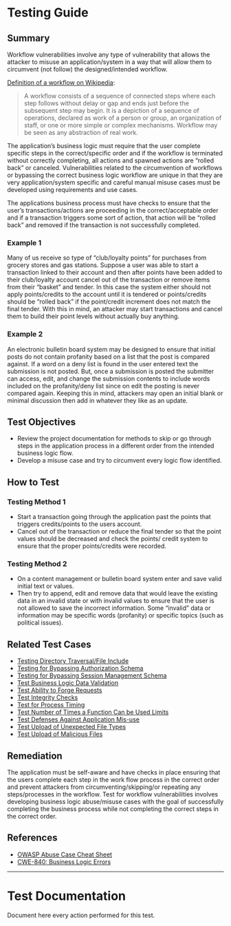 # Testing Guide

## Summary

Workflow vulnerabilities involve any type of vulnerability that allows the attacker to misuse an application/system in a way that will allow them to circumvent (not follow) the designed/intended workflow.

[Definition of a workflow on Wikipedia](https://en.wikipedia.org/wiki/Workflow):

> A workflow consists of a sequence of connected steps where each step follows without delay or gap and ends just before the subsequent step may begin. It is a depiction of a sequence of operations, declared as work of a person or group, an organization of staff, or one or more simple or complex mechanisms. Workflow may be seen as any abstraction of real work.

The application’s business logic must require that the user complete specific steps in the correct/specific order and if the workflow is terminated without correctly completing, all actions and spawned actions are “rolled back” or canceled. Vulnerabilities related to the circumvention of workflows or bypassing the correct business logic workflow are unique in that they are very application/system specific and careful manual misuse cases must be developed using requirements and use cases.

The applications business process must have checks to ensure that the user’s transactions/actions are proceeding in the correct/acceptable order and if a transaction triggers some sort of action, that action will be “rolled back” and removed if the transaction is not successfully completed.

### Example 1

Many of us receive so type of “club/loyalty points” for purchases from grocery stores and gas stations. Suppose a user was able to start a transaction linked to their account and then after points have been added to their club/loyalty account cancel out of the transaction or remove items from their “basket” and tender. In this case the system either should not apply points/credits to the account until it is tendered or points/credits should be “rolled back” if the point/credit increment does not match the final tender. With this in mind, an attacker may start transactions and cancel them to build their point levels without actually buy anything.

### Example 2

An electronic bulletin board system may be designed to ensure that initial posts do not contain profanity based on a list that the post is compared against. If a word on a deny list is found in the user entered text the submission is not posted. But, once a submission is posted the submitter can access, edit, and change the submission contents to include words included on the profanity/deny list since on edit the posting is never compared again. Keeping this in mind, attackers may open an initial blank or minimal discussion then add in whatever they like as an update.

## Test Objectives

-   Review the project documentation for methods to skip or go through steps in the application process in a different order from the intended business logic flow.
-   Develop a misuse case and try to circumvent every logic flow identified.

## How to Test

### Testing Method 1

-   Start a transaction going through the application past the points that triggers credits/points to the users account.
-   Cancel out of the transaction or reduce the final tender so that the point values should be decreased and check the points/ credit system to ensure that the proper points/credits were recorded.

### Testing Method 2

-   On a content management or bulletin board system enter and save valid initial text or values.
-   Then try to append, edit and remove data that would leave the existing data in an invalid state or with invalid values to ensure that the user is not allowed to save the incorrect information. Some “invalid” data or information may be specific words (profanity) or specific topics (such as political issues).

## Related Test Cases

-   [Testing Directory Traversal/File Include](https://owasp.org/www-project-web-security-testing-guide/v42/4-Web_Application_Security_Testing/05-Authorization_Testing/01-Testing_Directory_Traversal_File_Include)
-   [Testing for Bypassing Authorization Schema](https://owasp.org/www-project-web-security-testing-guide/v42/4-Web_Application_Security_Testing/05-Authorization_Testing/02-Testing_for_Bypassing_Authorization_Schema)
-   [Testing for Bypassing Session Management Schema](https://owasp.org/www-project-web-security-testing-guide/v42/4-Web_Application_Security_Testing/06-Session_Management_Testing/01-Testing_for_Session_Management_Schema)
-   [Test Business Logic Data Validation](https://owasp.org/www-project-web-security-testing-guide/v42/4-Web_Application_Security_Testing/10-Business_Logic_Testing/01-Test_Business_Logic_Data_Validation)
-   [Test Ability to Forge Requests](https://owasp.org/www-project-web-security-testing-guide/v42/4-Web_Application_Security_Testing/10-Business_Logic_Testing/02-Test_Ability_to_Forge_Requests)
-   [Test Integrity Checks](https://owasp.org/www-project-web-security-testing-guide/v42/4-Web_Application_Security_Testing/10-Business_Logic_Testing/03-Test_Integrity_Checks)
-   [Test for Process Timing](https://owasp.org/www-project-web-security-testing-guide/v42/4-Web_Application_Security_Testing/10-Business_Logic_Testing/04-Test_for_Process_Timing)
-   [Test Number of Times a Function Can be Used Limits](https://owasp.org/www-project-web-security-testing-guide/v42/4-Web_Application_Security_Testing/10-Business_Logic_Testing/05-Test_Number_of_Times_a_Function_Can_Be_Used_Limits)
-   [Test Defenses Against Application Mis-use](https://owasp.org/www-project-web-security-testing-guide/v42/4-Web_Application_Security_Testing/10-Business_Logic_Testing/07-Test_Defenses_Against_Application_Misuse)
-   [Test Upload of Unexpected File Types](https://owasp.org/www-project-web-security-testing-guide/v42/4-Web_Application_Security_Testing/10-Business_Logic_Testing/08-Test_Upload_of_Unexpected_File_Types)
-   [Test Upload of Malicious Files](https://owasp.org/www-project-web-security-testing-guide/v42/4-Web_Application_Security_Testing/10-Business_Logic_Testing/09-Test_Upload_of_Malicious_Files)

## Remediation

The application must be self-aware and have checks in place ensuring that the users complete each step in the work flow process in the correct order and prevent attackers from circumventing/skipping/or repeating any steps/processes in the workflow. Test for workflow vulnerabilities involves developing business logic abuse/misuse cases with the goal of successfully completing the business process while not completing the correct steps in the correct order.

## References

-   [OWASP Abuse Case Cheat Sheet](https://cheatsheetseries.owasp.org/cheatsheets/Abuse_Case_Cheat_Sheet.html)
-   [CWE-840: Business Logic Errors](https://cwe.mitre.org/data/definitions/840.html)

---

# Test Documentation

Document here every action performed for this test.